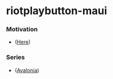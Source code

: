 ﻿# riotplaybutton-maui

### Motivation 
- ([Here](https://github.com/vickyqu115/lol-playbutton))
### Series
- ([Avalonia](https://github.com/lukewire129/riotplaybutton-avaloniaui))
